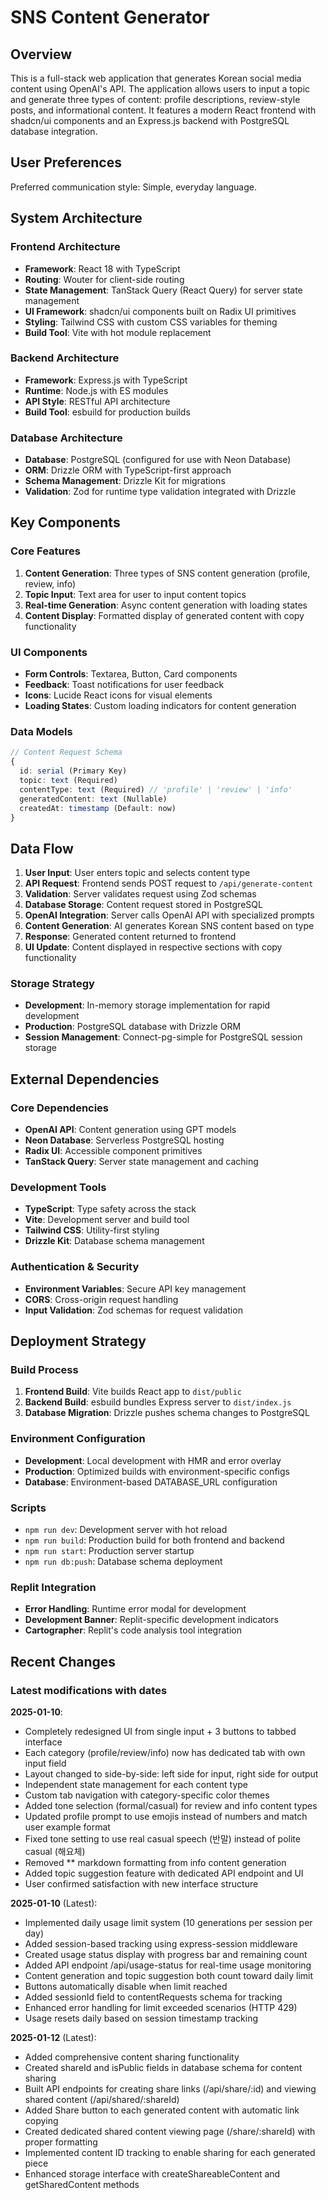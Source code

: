 # SNS Content Generator

## Overview

This is a full-stack web application that generates Korean social media content using OpenAI's API. The application allows users to input a topic and generate three types of content: profile descriptions, review-style posts, and informational content. It features a modern React frontend with shadcn/ui components and an Express.js backend with PostgreSQL database integration.

## User Preferences

Preferred communication style: Simple, everyday language.

## System Architecture

### Frontend Architecture
- **Framework**: React 18 with TypeScript
- **Routing**: Wouter for client-side routing
- **State Management**: TanStack Query (React Query) for server state management
- **UI Framework**: shadcn/ui components built on Radix UI primitives
- **Styling**: Tailwind CSS with custom CSS variables for theming
- **Build Tool**: Vite with hot module replacement

### Backend Architecture
- **Framework**: Express.js with TypeScript
- **Runtime**: Node.js with ES modules
- **API Style**: RESTful API architecture
- **Build Tool**: esbuild for production builds

### Database Architecture
- **Database**: PostgreSQL (configured for use with Neon Database)
- **ORM**: Drizzle ORM with TypeScript-first approach
- **Schema Management**: Drizzle Kit for migrations
- **Validation**: Zod for runtime type validation integrated with Drizzle

## Key Components

### Core Features
1. **Content Generation**: Three types of SNS content generation (profile, review, info)
2. **Topic Input**: Text area for user to input content topics
3. **Real-time Generation**: Async content generation with loading states
4. **Content Display**: Formatted display of generated content with copy functionality

### UI Components
- **Form Controls**: Textarea, Button, Card components
- **Feedback**: Toast notifications for user feedback
- **Icons**: Lucide React icons for visual elements
- **Loading States**: Custom loading indicators for content generation

### Data Models
```typescript
// Content Request Schema
{
  id: serial (Primary Key)
  topic: text (Required)
  contentType: text (Required) // 'profile' | 'review' | 'info'
  generatedContent: text (Nullable)
  createdAt: timestamp (Default: now)
}
```

## Data Flow

1. **User Input**: User enters topic and selects content type
2. **API Request**: Frontend sends POST request to `/api/generate-content`
3. **Validation**: Server validates request using Zod schemas
4. **Database Storage**: Content request stored in PostgreSQL
5. **OpenAI Integration**: Server calls OpenAI API with specialized prompts
6. **Content Generation**: AI generates Korean SNS content based on type
7. **Response**: Generated content returned to frontend
8. **UI Update**: Content displayed in respective sections with copy functionality

### Storage Strategy
- **Development**: In-memory storage implementation for rapid development
- **Production**: PostgreSQL database with Drizzle ORM
- **Session Management**: Connect-pg-simple for PostgreSQL session storage

## External Dependencies

### Core Dependencies
- **OpenAI API**: Content generation using GPT models
- **Neon Database**: Serverless PostgreSQL hosting
- **Radix UI**: Accessible component primitives
- **TanStack Query**: Server state management and caching

### Development Tools
- **TypeScript**: Type safety across the stack
- **Vite**: Development server and build tool
- **Tailwind CSS**: Utility-first styling
- **Drizzle Kit**: Database schema management

### Authentication & Security
- **Environment Variables**: Secure API key management
- **CORS**: Cross-origin request handling
- **Input Validation**: Zod schemas for request validation

## Deployment Strategy

### Build Process
1. **Frontend Build**: Vite builds React app to `dist/public`
2. **Backend Build**: esbuild bundles Express server to `dist/index.js`
3. **Database Migration**: Drizzle pushes schema changes to PostgreSQL

### Environment Configuration
- **Development**: Local development with HMR and error overlay
- **Production**: Optimized builds with environment-specific configs
- **Database**: Environment-based DATABASE_URL configuration

### Scripts
- `npm run dev`: Development server with hot reload
- `npm run build`: Production build for both frontend and backend
- `npm run start`: Production server startup
- `npm run db:push`: Database schema deployment

### Replit Integration
- **Error Handling**: Runtime error modal for development
- **Development Banner**: Replit-specific development indicators
- **Cartographer**: Replit's code analysis tool integration

## Recent Changes

### Latest modifications with dates

**2025-01-10**: 
- Completely redesigned UI from single input + 3 buttons to tabbed interface
- Each category (profile/review/info) now has dedicated tab with own input field
- Layout changed to side-by-side: left side for input, right side for output
- Independent state management for each content type
- Custom tab navigation with category-specific color themes
- Added tone selection (formal/casual) for review and info content types
- Updated profile prompt to use emojis instead of numbers and match user example format
- Fixed tone setting to use real casual speech (반말) instead of polite casual (해요체)
- Removed ** markdown formatting from info content generation
- Added topic suggestion feature with dedicated API endpoint and UI
- User confirmed satisfaction with new interface structure

**2025-01-10** (Latest):
- Implemented daily usage limit system (10 generations per session per day)
- Added session-based tracking using express-session middleware
- Created usage status display with progress bar and remaining count
- Added API endpoint /api/usage-status for real-time usage monitoring
- Content generation and topic suggestion both count toward daily limit
- Buttons automatically disable when limit reached
- Added sessionId field to contentRequests schema for tracking
- Enhanced error handling for limit exceeded scenarios (HTTP 429)
- Usage resets daily based on session timestamp tracking

**2025-01-12** (Latest):
- Added comprehensive content sharing functionality
- Created shareId and isPublic fields in database schema for content sharing
- Built API endpoints for creating share links (/api/share/:id) and viewing shared content (/api/shared/:shareId)
- Added Share button to each generated content with automatic link copying
- Created dedicated shared content viewing page (/share/:shareId) with proper formatting
- Implemented content ID tracking to enable sharing for each generated piece
- Enhanced storage interface with createShareableContent and getSharedContent methods